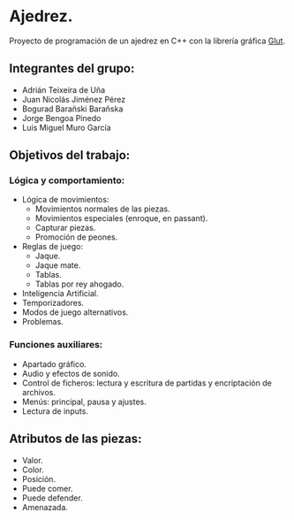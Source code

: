# Ajedrez.

Proyecto de programación de un ajedrez en C++ con la librería gráfica [Glut](https://www.opengl.org/resources/libraries/glut/glut_downloads.php).

## Integrantes del grupo:
- Adrián Teixeira de Uña
- Juan Nicolás Jiménez Pérez
- Bogurad Barañski Barañska
- Jorge Bengoa Pinedo
- Luis Miguel Muro García

## Objetivos del trabajo:
### Lógica y comportamiento:
- Lógica de movimientos:
    - Movimientos normales de las piezas.
    - Movimientos especiales (enroque, en passant).
    - Capturar piezas.
    - Promoción de peones.
- Reglas de juego:
    - Jaque.
    - Jaque mate.
    - Tablas.
    - Tablas por rey ahogado.
- Inteligencia Artificial.
- Temporizadores.
- Modos de juego alternativos.
- Problemas.
### Funciones auxiliares:
- Apartado gráfico.
- Audio y efectos de sonido.
- Control de ficheros: lectura y escritura de partidas y encriptación de archivos.
- Menús: principal, pausa y ajustes.
- Lectura de inputs.

## Atributos de las piezas:
- Valor.
- Color.
- Posición.
- Puede comer.
- Puede defender.
- Amenazada.